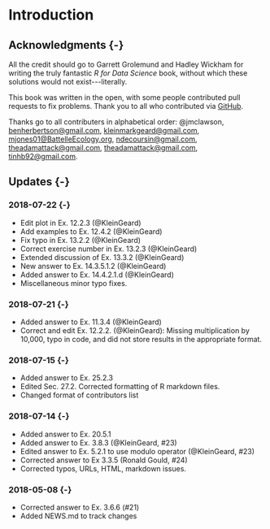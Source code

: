 
# Introduction

## Acknowledgments {-}

All the credit should go to Garrett Grolemund and Hadley Wickham for writing the truly fantastic *R for Data Science* book,
without which these solutions would not exist---literally.

This book was written in the open, with some people contributed pull requests to fix problems.
Thank you to all who contributed via [GitHub](https://github.com/jrnold/r4ds-exercise-solutions/graphs/contributors).

Thanks go to all contributers in alphabetical order: \@jmclawson, <benherbertson@gmail.com>, <kleinmarkgeard@gmail.com>, <mjones01@BattelleEcology.org>, <ndecoursin@gmail.com>, <theadamattack@gmail.com>, <theadamattack@gmail.com>, <tinhb92@gmail.com>.

## Updates {-}

### 2018-07-22 {-}

-   Edit plot in Ex. 12.2.3 (@KleinGeard)
-   Add examples to Ex. 12.4.2 (@KleinGeard)
-   Fix typo in Ex. 13.2.2 (@KleinGeard)
-   Correct exercise number in Ex. 13.2.3 (@KleinGeard)
-   Extended discussion of Ex. 13.3.2 (@KleinGeard)
-   New answer to Ex. 14.3.5.1.2 (@KleinGeard)
-   Added answer to Ex. 14.4.2.1.d (@KleinGeard)
-   Miscellaneous minor typo fixes.

### 2018-07-21 {-}

-   Added answer to Ex. 11.3.4 (@KleinGeard)
-   Correct and edit Ex. 12.2.2. (@KleinGeard): Missing multiplication by 10,000, typo in code, and did not store results in the appropriate format.

### 2018-07-15 {-}

-   Added answer to Ex. 25.2.3
-   Edited Sec. 27.2. Corrected formatting of R markdown files.
-   Changed format of contributors list

### 2018-07-14 {-}

-   Added answer to Ex. 20.5.1
-   Added answer to Ex. 3.8.3 (@KleinGeard, #23)
-   Edited answer to Ex. 5.2.1 to use modulo operator (@KleinGeard, #23)
-   Corrected answer to Ex 3.3.5 (Ronald Gould, #24)
-   Corrected typos, URLs, HTML, markdown issues.

### 2018-05-08 {-}

-   Corrected answer to Ex. 3.6.6 (#21)
-   Added NEWS.md to track changes

<!-- match unopened div --><div>

